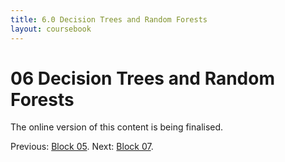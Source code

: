 ```yaml
---
title: 6.0 Decision Trees and Random Forests
layout: coursebook
---
```

# 06 Decision Trees and Random Forests

The online version of this content is being finalised.

Previous: [Block 05](05.md).
Next: [Block 07](07.md).
